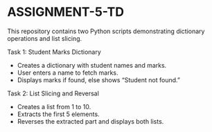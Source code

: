 # ASSIGNMENT-5-TD
This repository contains two Python scripts demonstrating dictionary operations and list slicing.

Task 1: Student Marks Dictionary

- Creates a dictionary with student names and marks.
- User enters a name to fetch marks.
- Displays marks if found, else shows “Student not found.”

Task 2: List Slicing and Reversal

- Creates a list from 1 to 10.
- Extracts the first 5 elements.
- Reverses the extracted part and displays both lists.
